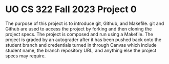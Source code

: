 # UO CS 322 Fall 2023 Project 0

The purpose of this project is to introduce git, Github, and Makefile. git and Github are used to access the project by forking and then cloning the project specs. The project is composed and run using a Makefile. The project is graded by an autograder after it has been pushed back onto the student branch and credentials turned in through Canvas which include student name, the branch repository URL, and anything else the project specs may require. 